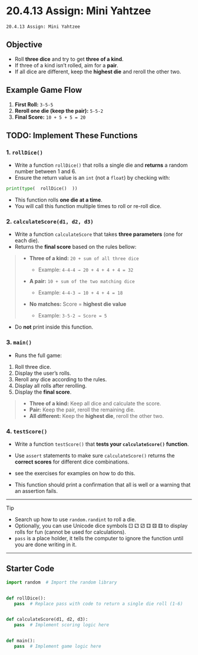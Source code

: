 # 20.4.13 Assign: Mini Yahtzee
```
20.4.13 Assign: Mini Yahtzee
```
## **Objective**


* Roll **three dice** and try to get **three of a kind**.
* If three of a kind isn’t rolled, aim for a **pair**.
* If all dice are different, keep the **highest die** and reroll the other two.




## **Example Game Flow**
1. **First Roll:** `3-5-5`
2. **Reroll one die (keep the pair):** `5-5-2`
3. **Final Score:** `10 + 5 + 5 = 20`




## **TODO: Implement These Functions**


### **1. `rollDice()`**


* Write a function `rollDice()` that rolls a single die and **returns** a random number between 1 and 6.
* Ensure the return value is an `int` (not a `float`) by checking with:


 ```python
 print(type(  rollDice()  ))
 ```


* This function rolls **one die at a time**.
* You will call this function multiple times to roll or re-roll dice.






### **2. `calculateScore(d1, d2, d3)`**


* Write a function `calculateScore` that takes **three parameters** (one for each die).
* Returns the **final score** based on the rules bellow:




 >   * **Three of a kind:** `20 + sum of all three dice`
 >
 >     * Example: `4-4-4 → 20 + 4 + 4 + 4 = 32`
 >   * **A pair:** `10 + sum of the two matching dice`
 >
 >     * Example: `4-4-3 → 10 + 4 + 4 = 18`
 >   * **No matches:** Score = **highest die value**
 >
 >     * Example: `3-5-2 → Score = 5`


* Do **not** print inside this function.




### **3. `main()`**


* Runs the full game:


 1. Roll three dice.
 2. Display the user’s rolls.
 3. Reroll any dice according to the rules.
 4. Display all rolls after rerolling.
 5. Display the **final score**.






> * **Three of a kind:** Keep all dice and calculate the score.
> * **Pair:** Keep the pair, reroll the remaining die.
> * **All different:** Keep the **highest die**, reroll the other two.


### **4. `testScore()`**


* Write a function `testScore()` that **tests your `calculateScore()` function**.
* Use `assert` statements to make sure `calculateScore()` returns the **correct scores** for different dice combinations.
 * see the exercises for examples on how to do this.


* This function should print a confirmation that all is well or a warning that an assertion fails.






---

> [!TIP]
>
>* Search up how to use `random.randint` to roll a die.
>* Optionally, you can use Unicode dice symbols ⚀ ⚁ ⚂ ⚃ ⚄ ⚅ to display rolls for fun (cannot be used for calculations).
> * `pass` is a place holder, it tells the computer to ignore the function until you are done writing in it.


---


## **Starter Code**


```python
import random  # Import the random library


def rollDice():
   pass  # Replace pass with code to return a single die roll (1-6)


def calculateScore(d1, d2, d3):
   pass  # Implement scoring logic here


def main():
   pass  # Implement game logic here
```
